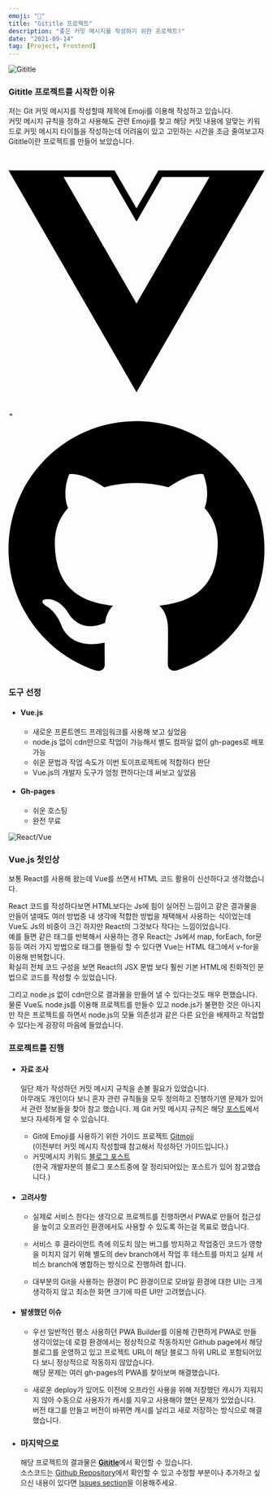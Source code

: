 ```yaml
---
emoji: "🚀"
title: "Gititle 프로젝트"
description: "좋은 커밋 메시지를 작성하기 위한 프로젝트!"
date: "2021-09-14"
tag: [Project, Frontend]
---
```


![Gititle](https://user-images.githubusercontent.com/71566740/133243088-ce29c1c0-e610-4ced-ada7-35a31a0222f2.png)

### Gititle 프로젝트를 시작한 이유

저는 Git 커밋 메시지를 작성할때 제목에 Emoji를 이용해 작성하고 있습니다.
<br>커밋 메시지 규칙을 정하고 사용해도 관련 Emoji를 찾고 해당 커밋 내용에 알맞는 키워드로 커밋 메시지 타이틀을 작성하는데 어려움이 있고 고민하는 시간을 조금 줄여보고자 Gititle이란 프로젝트를 만들어 보았습니다.

<div class="svg-wrap"><svg role="img" viewBox="0 0 24 24" xmlns="http://www.w3.org/2000/svg"><title>Vue.js</title><path d="M24,1.61H14.06L12,5.16,9.94,1.61H0L12,22.39ZM12,14.08,5.16,2.23H9.59L12,6.41l2.41-4.18h4.43Z"/></svg>+<svg role="img" viewBox="0 0 24 24" xmlns="http://www.w3.org/2000/svg"><title>GitHub</title><path d="M12 .297c-6.63 0-12 5.373-12 12 0 5.303 3.438 9.8 8.205 11.385.6.113.82-.258.82-.577 0-.285-.01-1.04-.015-2.04-3.338.724-4.042-1.61-4.042-1.61C4.422 18.07 3.633 17.7 3.633 17.7c-1.087-.744.084-.729.084-.729 1.205.084 1.838 1.236 1.838 1.236 1.07 1.835 2.809 1.305 3.495.998.108-.776.417-1.305.76-1.605-2.665-.3-5.466-1.332-5.466-5.93 0-1.31.465-2.38 1.235-3.22-.135-.303-.54-1.523.105-3.176 0 0 1.005-.322 3.3 1.23.96-.267 1.98-.399 3-.405 1.02.006 2.04.138 3 .405 2.28-1.552 3.285-1.23 3.285-1.23.645 1.653.24 2.873.12 3.176.765.84 1.23 1.91 1.23 3.22 0 4.61-2.805 5.625-5.475 5.92.42.36.81 1.096.81 2.22 0 1.606-.015 2.896-.015 3.286 0 .315.21.69.825.57C20.565 22.092 24 17.592 24 12.297c0-6.627-5.373-12-12-12"/></svg></div>

### 도구 선정

- #### Vue.js

  - 새로운 프론트엔드 프레임워크를 사용해 보고 싶었음
  - node.js 없이 cdn만으로 작업이 가능해서 별도 컴파일 없이 gh-pages로 배포 가능
  - 쉬운 문법과 작업 속도가 이번 토이프로젝트에 적합하다 판단
  - Vue.js의 개발자 도구가 엄청 편하다는데 써보고 싶었음

- #### Gh-pages

  - 쉬운 호스팅
  - 완전 무료

![React/Vue](https://user-images.githubusercontent.com/71566740/133247169-745841aa-f06c-47dd-be7e-9ad19e31767c.jpg)

### Vue.js 첫인상

보통 React를 사용해 왔는데 Vue를 쓰면서 HTML 코드 활용이 신선하다고 생각했습니다.

React 코드를 작성하다보면 HTML보다는 Js에 힘이 실어진 느낌이고 같은 결과물을 만들어 낼때도 여러 방법중 내 생각에 적합한 방법을 채택해서 사용하는 식이었는데 Vue도 Js의 비중이 크긴 하지만 React의 그것보다 작다는 느낌이었습니다.
<br>예를 들면 같은 태그를 반복해서 사용하는 경우 React는 Js에서 map, forEach, for문 등등 여러 가지 방법으로 태그를 핸들링 할 수 있다면 Vue는 HTML 태그에서 v-for을 이용해 반복합니다.
<br>확실히 전체 코드 구성을 보면 React의 JSX 문법 보다 훨씬 기본 HTML에 친화적인 문법으로 코드를 작성할 수 있었습니다.

그리고 node.js 없이 cdn만으로 결과물을 만들어 낼 수 있다는것도 매우 편했습니다.
<br>물론 Vue도 node.js를 이용해 프로젝트를 만들수 있고 node.js가 불편한 것은 아니지만 작은 프로젝트를 하면서 node.js의 모듈 의존성과 같은 다른 요인을 배제하고 작업할수 있다는게 굉장히 마음에 들었습니다.

### 프로젝트를 진행

- #### 자료 조사

  일단 제가 작성하던 커밋 메시지 규칙을 손볼 필요가 있었습니다.
  <br>아무래도 개인이다 보니 혼자 관련 규칙들을 모두 정의하고 진행하기엔 문제가 있어서 관련 정보들을 찾아 참고 했습니다.
  제 Git 커밋 메시지 규칙은 해당 [포스트](https://hyeokjaelee.github.io/good-commit-message/)에서 보다 자세하게 알 수 있습니다.

  - Git에 Emoji를 사용하기 위한 가이드 프로젝트 [Gitmoji](https://gitmoji.dev/)
    <br>(이전부터 커밋 메시지 작성할때 참고해서 작성하던 가이드입니다.)
  - 커밋메시지 키워드 [블로그 포스트](https://blog.ull.im/engineering/2019/03/10/logs-on-git.html)
    <br>(한국 개발자분의 블로그 포스트중에 잘 정리되어있는 포스트가 있어 참고했습니다.)

- #### 고려사항

  - 실제로 서비스 한다는 생각으로 프로젝트를 진행하면서 PWA로 만들어 접근성을 높이고 오프라인 환경에서도 사용할 수 있도록 하는걸 목표로 했습니다.

  - 서비스 후 클라이언트 측에 의도치 않는 버그를 방지하고 작업중인 코드가 영향을 미치지 않기 위해 별도의 dev branch에서 작업 후 테스트를 마치고 실제 서비스 branch에 병합하는 방식으로 진행하려 합니다.

  - 대부분의 Git을 사용하는 환경이 PC 환경이므로 모바일 환경에 대한 UI는 크게 생각하지 않고 최소한 화면 크기에 따른 UI만 고려했습니다.

- #### 발생했던 이슈

  - 우선 일반적인 평소 사용하던 PWA Builder를 이용해 간편하게 PWA로 만들 생각이었는데 로컬 환경에서는 정상적으로 작동하지만
    Github page에서 해당 블로그를 운영하고 있고 프로젝트 URL이 해당 블로그 하위 URL로 포함되어있다 보니 정상적으로 작동하지 않았습니다.
    <br>해당 문제는 여러 gh-pages의 PWA를 찾아보며 해결했습니다.

  - 새로운 deploy가 있어도 이전에 오프라인 사용을 위해 저장했던 캐시가 지워지지 않아 수동으로 사용자가 캐시를 지우고 사용해야 했던 문제가 있었습니다.
    <br>버전 태그를 만들고 버전이 바뀌면 캐시를 날리고 새로 저장하는 방식으로 해결했습니다.

- ### 마지막으로
  해당 프로젝트의 결과물은 [**Gititle**](https://hyeokjaelee.github.io/gititle/)에서 확인할 수 있습니다.
  <br>소스코드는 [Github Repository](https://github.com/HyeokjaeLee/gititle)에서 확인할 수 있고 수정할 부분이나 추가하고 싶으신 내용이 있다면 [Issues section](https://github.com/HyeokjaeLee/gititle/issues)을 이용해주세요.
